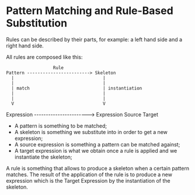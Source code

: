 # Pattern Matching and Rule-Based Substitution

Rules can be described by their parts, for example:
a left hand side and a right hand side.

All rules are composed like this:


                      Rule
    Pattern ------------------------> Skeleton
      |                                  |
      |                                  |
      | match                            | instantiation
      |                                  |
      |                                  |
      V                                  V
  Expression -----------------------> Expression
   Source                              Target


- A pattern is something to be matched;
- A skeleton is something we substitute into in order to get a new expression;
- A source expression is something a pattern can be matched against;
- A target expression is what we obtain once a rule is applied and 
  we instantiate the skeleton;

A rule is something that allows to produce a skeleton when a certain
pattern matches.  The result of the application of the rule is to produce
a new expression which is the Target Expression by the instantiation of
the skeleton.



